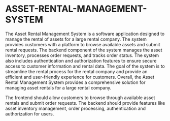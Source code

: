 # ASSET-RENTAL-MANAGEMENT-SYSTEM

The Asset Rental Management System is a software application designed to manage the rental of assets for a large rental company. The system provides customers with a platform to browse available assets and submit rental requests. The backend component of the system manages the asset inventory, processes order requests, and tracks order status. The system also includes authentication and authorization features to ensure secure access to customer information and rental data. The goal of the system is to streamline the rental process for the rental company and provide an efficient and user-friendly experience for customers. Overall, the Asset Rental Management System provides a comprehensive solution for managing asset rentals for a large rental company.

The frontend should allow customers to browse through available asset rentals and submit order requests. 
The backend should provide features like asset inventory management, order processing, authentication and authorization for users.

